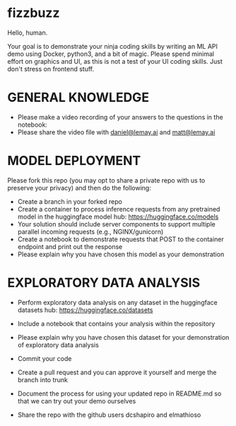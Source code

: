 # fizzbuzz

Hello, human.

Your goal is to demonstrate your ninja coding skills by writing an ML API demo using Docker, python3, and a bit of magic. Please spend minimal effort on graphics and UI, as this is not a test of your UI coding skills. Just don't stress on frontend stuff. 

# GENERAL KNOWLEDGE

- Please make a video recording of your answers to the questions in the notebook: 
- Please share the video file with daniel@lemay.ai and matt@lemay.ai

# MODEL DEPLOYMENT
Please fork this repo (you may opt to share a private repo with us to preserve your privacy) and then do the following:
- Create a branch in your forked repo
- Create a container to process inference requests from any pretrained model in the huggingface model hub: https://huggingface.co/models
- Your solution should include server components to support multiple parallel incoming requests (e.g., NGINX/gunicorn)
- Create a notebook to demonstrate requests that POST to the container endpoint and print out the response
- Please explain why you have chosen this model as your demonstration

# EXPLORATORY DATA ANALYSIS
- Perform exploratory data analysis on any dataset in the huggingface datasets hub: https://huggingface.co/datasets
- Include a notebook that contains your analysis within the repository
- Please explain why you have chosen this dataset for your demonstration of exploratory data analysis

- Commit your code
- Create a pull request and you can approve it yourself and merge the branch into trunk
- Document the process for using your updated repo in README.md so that we can try out your demo ourselves
- Share the repo with the github users dcshapiro and elmathioso
